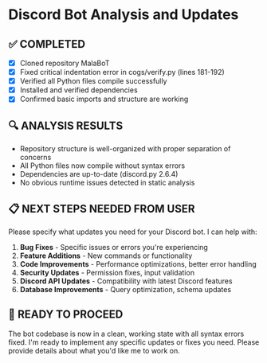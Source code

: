 # Discord Bot Analysis and Updates

## ✅ COMPLETED
- [x] Cloned repository MalaBoT
- [x] Fixed critical indentation error in cogs/verify.py (lines 181-192)
- [x] Verified all Python files compile successfully
- [x] Installed and verified dependencies
- [x] Confirmed basic imports and structure are working

## 🔍 ANALYSIS RESULTS
- Repository structure is well-organized with proper separation of concerns
- All Python files now compile without syntax errors
- Dependencies are up-to-date (discord.py 2.6.4)
- No obvious runtime issues detected in static analysis

## 📋 NEXT STEPS NEEDED FROM USER
Please specify what updates you need for your Discord bot. I can help with:

1. **Bug Fixes** - Specific issues or errors you're experiencing
2. **Feature Additions** - New commands or functionality
3. **Code Improvements** - Performance optimizations, better error handling
4. **Security Updates** - Permission fixes, input validation
5. **Discord API Updates** - Compatibility with latest Discord features
6. **Database Improvements** - Query optimization, schema updates

## 🚀 READY TO PROCEED
The bot codebase is now in a clean, working state with all syntax errors fixed. I'm ready to implement any specific updates or fixes you need. Please provide details about what you'd like me to work on.